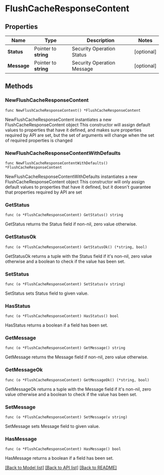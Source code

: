 # FlushCacheResponseContent

## Properties

Name | Type | Description | Notes
------------ | ------------- | ------------- | -------------
**Status** | Pointer to **string** | Security Operation Status | [optional] 
**Message** | Pointer to **string** | Security Operation Message | [optional] 

## Methods

### NewFlushCacheResponseContent

`func NewFlushCacheResponseContent() *FlushCacheResponseContent`

NewFlushCacheResponseContent instantiates a new FlushCacheResponseContent object
This constructor will assign default values to properties that have it defined,
and makes sure properties required by API are set, but the set of arguments
will change when the set of required properties is changed

### NewFlushCacheResponseContentWithDefaults

`func NewFlushCacheResponseContentWithDefaults() *FlushCacheResponseContent`

NewFlushCacheResponseContentWithDefaults instantiates a new FlushCacheResponseContent object
This constructor will only assign default values to properties that have it defined,
but it doesn't guarantee that properties required by API are set

### GetStatus

`func (o *FlushCacheResponseContent) GetStatus() string`

GetStatus returns the Status field if non-nil, zero value otherwise.

### GetStatusOk

`func (o *FlushCacheResponseContent) GetStatusOk() (*string, bool)`

GetStatusOk returns a tuple with the Status field if it's non-nil, zero value otherwise
and a boolean to check if the value has been set.

### SetStatus

`func (o *FlushCacheResponseContent) SetStatus(v string)`

SetStatus sets Status field to given value.

### HasStatus

`func (o *FlushCacheResponseContent) HasStatus() bool`

HasStatus returns a boolean if a field has been set.

### GetMessage

`func (o *FlushCacheResponseContent) GetMessage() string`

GetMessage returns the Message field if non-nil, zero value otherwise.

### GetMessageOk

`func (o *FlushCacheResponseContent) GetMessageOk() (*string, bool)`

GetMessageOk returns a tuple with the Message field if it's non-nil, zero value otherwise
and a boolean to check if the value has been set.

### SetMessage

`func (o *FlushCacheResponseContent) SetMessage(v string)`

SetMessage sets Message field to given value.

### HasMessage

`func (o *FlushCacheResponseContent) HasMessage() bool`

HasMessage returns a boolean if a field has been set.


[[Back to Model list]](../README.md#documentation-for-models) [[Back to API list]](../README.md#documentation-for-api-endpoints) [[Back to README]](../README.md)


